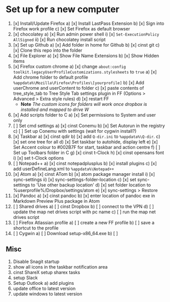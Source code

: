 # Set up for a new computer



1) [x] Install/Update Firefox
    a) [x] Install LastPass Extension
    b) [x] Sign into Firefox work profile
    c) [x] Set Firefox as default browser
2) [x] chocolatey
    a) [x] Run admin power shell
        i)  [x] `Set-ExecutionPolicy AllSigned`
        ii) [x] Run chocolatey install script
3) [x] Set up Github
    a) [x] Add folder in home for Github
    b) [x] cinst git
    c) [x] Clone this repo into the folder
4) [x] File Explorer
    a) [x] Show File Name Extensions
    b) [x] Show Hidden items
5) [x] Firefox custom chrome
    a) [x] change `about:config` `toolkit.legacyUserProfileCustomizations.stylesheets` to `true`
    a) [x] Add chrome folder to default profile `%appdata%\Mozilla\Firefox\Profiles\[yourprofile]`
    b) [x] Add userChrome and userContent to folder
    c) [x] paste contents of tree_style_tab to Tree Style Tab settings plugin in FF (Options > Advanced > Extra style rules)
    d) [x] restart FF
    - **Note** *The custom icons for folders will work once dropbox is installed and mapped to drive W*
6) [x] Add scripts folder to C
    a) [x] Set permissions to System and user only
7) [ ] Set cmd settings
    a) [x] cinst Conemu
    b) [x] Set Autorun in the registry
    c) [ ] Set up Conemu with settings (wait for cygwin install?)
6) [x] Taskbar
    a) [x] cinst qdir
    b) [x] add `Q-dir.ini` to `%appdata%\Q-dir`.
    c) [x] set one tree for all
    d) [x] Set taskbar to autohide, display left
    e) [x] Set Accent colour to #002B7F for start, taskbar and action centre
    f) [ ] Set up Toolbars folder in C
    g) [x] cinst t-Clock
    h) [x] cinst opensans font
    i) [x] set t-Clock options
7) [ ] Notepad++
    a) [x] cinst notepadplusplus
    b) [x] install plugins
    c) [x] add userDefineLang.xml to `%appdata%\Notepad++`
8) [x] Atom
    a) [x] cinst ATom
    b) [x] atom package manager install
        i) [x] sync-settings
        ii) [x] sync-settings-folder-location
    c) [x] set sync-settings to 'Use other backup location'
    d) [x] set folder location to %userprofile%/Dropbox/settings/atom
    e) [x] sync-settings > Restore
9) [x] Pandoc
    a) [x] cinst pandoc
    b) [x] enter location of pandoc exe in Markdown Preview Plus package in Atom
8) [ ]  Shared drives
    a) [ ] cinst Dropbox
    b) [ ] connect to the VPN
    d) [ ] update the map net drives script with pc name
    c) [ ] run the map net drives script
9) [ ]  Firefox Atlassian profile
    a) [ ] create a new FF profile
    b) [ ] save a shortcut to the profile
10) [ ] Cygwin
    a) [ ] Download setup-x86_64.exe
    b) [ ]

## Misc

1) Disable Snagit startup
2) show all icons in the taskbar notification area
3) cinst ShareX
  setup sharex tasks
4) setup Slack
5) Setup Outlook
  a) add plugins
6) update office to latest version
7) update windows to latest version
